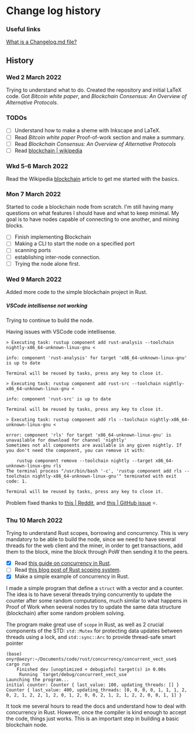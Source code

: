 # Change log history

### Useful links

[What is a Changelog.md file?](https://changelog.md/)

## History

### Wed 2 March 2022

Trying to understand what to do. Created the repository and initial LaTeX code. Got *Bitcoin white paper*, and *Blockchain Consensus: An Overview of Alternative Protocols*.

### TODOs

* [ ] Understand how to make a sheme with Inkscape and LaTeX.
* [ ] Read *Bitcoin white paper* Proof-of-work section and make a summary.
* [ ] Read *Blockchain Consensus: An Overview of Alternative Protocols*
* [ ] Read [blockchain | wikipedia](https://en.wikipedia.org/wiki/Blockchain)

### Wkd 5-6 March 2022

Read the Wikipedia [blockchain](https://en.wikipedia.org/wiki/Blockchain) article to get me started with the basics.

### Mon 7 March 2022

Started to code a blockchain node from scratch. I'm still having many questions on what features I should have and what to keep minimal. My goal is to have nodes capable of connecting to one another, and mining blocks.

* [ ] Finish implementing Blockchain
* [ ] Making a CLI to start the node on a specified port
* [ ] scanning ports
* [ ] establishing inter-node connection.
* [ ] Trying the node alone first.

### Wed 9 March 2022

Added more code to the simple blockchain project in Rust.

##### VSCode intellisense not working

Trying to continue to build the node.

Having issues with VSCode code intellisense.

```shell
> Executing task: rustup component add rust-analysis --toolchain nightly-x86_64-unknown-linux-gnu <

info: component 'rust-analysis' for target 'x86_64-unknown-linux-gnu' is up to date

Terminal will be reused by tasks, press any key to close it.

> Executing task: rustup component add rust-src --toolchain nightly-x86_64-unknown-linux-gnu <

info: component 'rust-src' is up to date

Terminal will be reused by tasks, press any key to close it.

> Executing task: rustup component add rls --toolchain nightly-x86_64-unknown-linux-gnu <

error: component 'rls' for target 'x86_64-unknown-linux-gnu' is unavailable for download for channel 'nightly'
Sometimes not all components are available in any given nightly. If you don't need the component, you can remove it with:

    rustup component remove --toolchain nightly --target x86_64-unknown-linux-gnu rls
The terminal process "/usr/bin/bash '-c', 'rustup component add rls --toolchain nightly-x86_64-unknown-linux-gnu'" terminated with exit code: 1.

Terminal will be reused by tasks, press any key to close it.
```

Problem fixed thanks to [this | Reddit](https://www.reddit.com/r/rust/comments/7umj04/nightly_or_stable_you_may_have_no_choice/), and [this | GitHub issue](https://github.com/rust-lang/vscode-rust/issues/237#issuecomment-359639894) ⭐️.

### Thu 10 March 2022

Trying to understand Rust scopes, borrowing and concurrency. This is very mandatory to be able to build the node, since we need to have several threads for the web client and the miner, in order to get transactions, add them to the block, mine the block through PoW then sending it to the peers.

* [X] Read [this guide on concurrency in Rust](https://blog.rust-lang.org/2015/04/10/Fearless-Concurrency.html).
* [ ] Read [this blog post of Rust scoping system](https://blog.skylight.io/rust-means-never-having-to-close-a-socket/).
* [X] Make a simple example of concurrency in Rust.

I made a simple program that define a `struct` with a vector and a counter. The idea is to have several threads trying concurrently to update the counter after some random computations, much similar to what happens in Proof of Work when several nodes try to update the same data structure (blockchain) after some random problem solving.

The program make great use of `scope` in Rust, as well as 2 crucial components of the STD: `std::Mutex` for protecting data updates between threads using a lock, and `std::sync::Arc` to provide thread-safe smart pointer

```shell
(base) onyr@aezyr:~/Documents/code/rust/concurrency/concurrent_vect_use$ cargo run
    Finished dev [unoptimized + debuginfo] target(s) in 0.00s
     Running `target/debug/concurrent_vect_use`
Launching the program...
initial counter: Counter { last_value: 100, updating_threads: [] }
Counter { last_value: 400, updating_threads: [0, 0, 0, 0, 1, 1, 1, 2, 0, 2, 1, 2, 2, 1, 2, 0, 1, 2, 0, 0, 2, 1, 2, 1, 2, 2, 0, 0, 1, 1] }
```

It took me several hours to read the docs and understand how to deal with concurrency in Rust. However, once the compiler is kind enough to accept the code, things just works. This is an important step in building a basic blockchain node.
